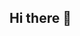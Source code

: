 ## Hi there 👋

<!--
**Xlhssn/Xlhssn** is a ✨ _special_ ✨ repository because its `README.md` (this file) appears on your GitHub profile.

Here are some ideas to get you started:

- 🔭 I’m currently working on School projects
- 🌱 I’m currently learning C++,MySQL,HTML,CSS
- 👯 I’m looking to collaborate on ...
- 🤔 I’m looking for help with C++
- 💬 Ask me about data structures
- 📫 How to reach me: here
- 😄 Pronouns: him
- ⚡ Fun fact: started programming at 15
-->
